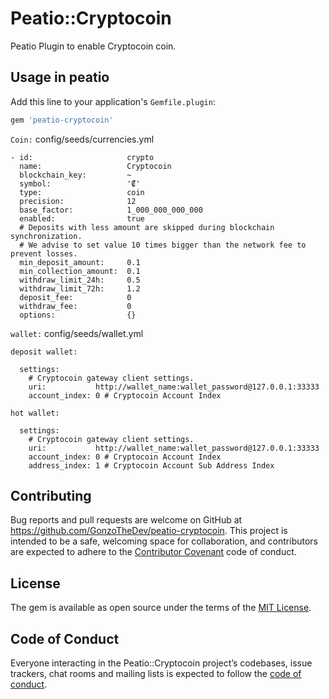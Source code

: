# Peatio::Cryptocoin

Peatio Plugin to enable Cryptocoin coin.

## Usage in peatio


Add this line to your application's `Gemfile.plugin`:

```ruby
gem 'peatio-cryptocoin'
```

`Coin:` config/seeds/currencies.yml

```
- id:                     crypto
  name:                   Cryptocoin
  blockchain_key:         ~
  symbol:                 '₡'
  type:                   coin
  precision:              12
  base_factor:            1_000_000_000_000
  enabled:                true
  # Deposits with less amount are skipped during blockchain synchronization.
  # We advise to set value 10 times bigger than the network fee to prevent losses.
  min_deposit_amount:     0.1
  min_collection_amount:  0.1
  withdraw_limit_24h:     0.5
  withdraw_limit_72h:     1.2
  deposit_fee:            0
  withdraw_fee:           0
  options:                {}
```

`wallet:` config/seeds/wallet.yml

`deposit wallet:`
```cassandraql
  settings:
    # Cryptocoin gateway client settings.
    uri:           http://wallet_name:wallet_password@127.0.0.1:33333
    account_index: 0 # Cryptocoin Account Index
```


`hot wallet:`
```cassandraql
  settings:
    # Cryptocoin gateway client settings.
    uri:           http://wallet_name:wallet_password@127.0.0.1:33333
    account_index: 0 # Cryptocoin Account Index
    address_index: 1 # Cryptocoin Account Sub Address Index
```
## Contributing

Bug reports and pull requests are welcome on GitHub at https://github.com/GonzoTheDev/peatio-cryptocoin. This project is intended to be a safe, welcoming space for collaboration, and contributors are expected to adhere to the [Contributor Covenant](http://contributor-covenant.org) code of conduct.

## License

The gem is available as open source under the terms of the [MIT License](https://opensource.org/licenses/MIT).

## Code of Conduct

Everyone interacting in the Peatio::Cryptocoin project’s codebases, issue trackers, chat rooms and mailing lists is expected to follow the [code of conduct](https://github.com/GonzoTheDev/peatio-cryptocoin/blob/master/CODE_OF_CONDUCT.md).
